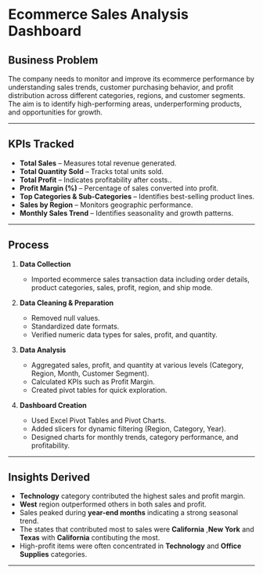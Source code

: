 # Ecommerce Sales Analysis Dashboard

## **Business Problem**
The company needs to monitor and improve its ecommerce performance by understanding sales trends, customer purchasing behavior, and profit distribution across different categories, regions, and customer segments.  
The aim is to identify high-performing areas, underperforming products, and opportunities for growth.

---

## **KPIs Tracked**
- **Total Sales** – Measures total revenue generated.
- **Total Quantity Sold** – Tracks total units sold.
- **Total Profit** – Indicates profitability after costs..
- **Profit Margin (%)** – Percentage of sales converted into profit.
- **Top Categories & Sub-Categories** – Identifies best-selling product lines.
- **Sales by Region** – Monitors geographic performance.
- **Monthly Sales Trend** – Identifies seasonality and growth patterns.

---

## **Process**
1. **Data Collection**
   - Imported ecommerce sales transaction data including order details, product categories, sales, profit, region, and ship mode.
   
2. **Data Cleaning & Preparation**
   - Removed null values.
   - Standardized date formats.
   - Verified numeric data types for sales, profit, and quantity.

3. **Data Analysis**
   - Aggregated sales, profit, and quantity at various levels (Category, Region, Month, Customer Segment).
   - Calculated KPIs such as Profit Margin.
   - Created pivot tables for quick exploration.

4. **Dashboard Creation**
   - Used Excel Pivot Tables and Pivot Charts.
   - Added slicers for dynamic filtering (Region, Category, Year).
   - Designed charts for monthly trends, category performance, and profitability.

---

## **Insights Derived**
- **Technology** category contributed the highest sales and profit margin.
- **West** region outperformed others in both sales and profit.
- Sales peaked during **year-end months** indicating a strong seasonal trend.
- The states that contributed most to sales were **California** ,**New York**  and **Texas**  with **California** contibuting the most.
- High-profit items were often concentrated in **Technology** and **Office Supplies** categories.

---

